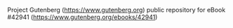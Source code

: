 Project Gutenberg (https://www.gutenberg.org) public repository for eBook #42941 (https://www.gutenberg.org/ebooks/42941)
